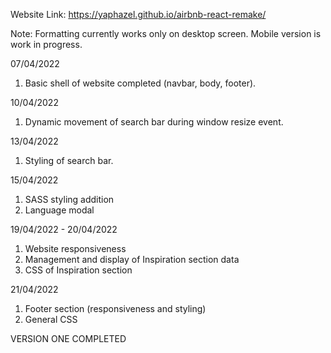 Website Link: https://yaphazel.github.io/airbnb-react-remake/ 

Note: Formatting currently works only on desktop screen. Mobile version is work in progress.

07/04/2022
1. Basic shell of website completed (navbar, body, footer).

10/04/2022
1. Dynamic movement of search bar during window resize event.

13/04/2022
1. Styling of search bar.

15/04/2022
1. SASS styling addition
2. Language modal

19/04/2022 - 20/04/2022
1. Website responsiveness
2. Management and display of Inspiration section data
3. CSS of Inspiration section

21/04/2022
1. Footer section (responsiveness and styling)
2. General CSS

VERSION ONE COMPLETED 